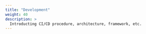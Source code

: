 ```yaml
---
title: "Development"
weight: 40
description: >
  Introducting CI/CD procedure, architecture, framework, etc.
---
```


